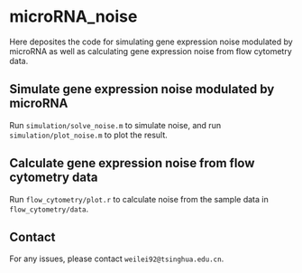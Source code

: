 # microRNA_noise

Here deposites the code for simulating gene expression noise modulated by microRNA as well as calculating gene expression noise from flow cytometry data.

## Simulate gene expression noise modulated by microRNA

Run `simulation/solve_noise.m` to simulate noise, and run `simulation/plot_noise.m` to plot the result.

## Calculate gene expression noise from flow cytometry data

Run `flow_cytometry/plot.r` to calculate noise from the sample data in `flow_cytometry/data`.

## Contact

For any issues, please contact `weilei92@tsinghua.edu.cn`.
